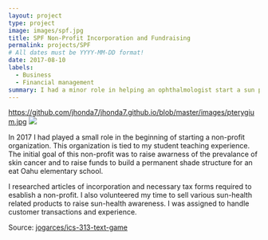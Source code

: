 ```yaml
---
layout: project
type: project
image: images/spf.jpg
title: SPF Non-Profit Incorporation and Fundraising
permalink: projects/SPF
# All dates must be YYYY-MM-DD format!
date: 2017-08-10
labels:
  - Business
  - Financial management
summary: I had a minor role in helping an ophthalmologist start a sun protection geared non-profit organization.
---
```

https://github.com/jhonda7/jhonda7.github.io/blob/master/images/pterygium.jpg
<img class="ui image" src="{{ site.baseurl }}/images/cotton-header.png">

In 2017 I had played a small role in the beginning of starting a non-profit organization. This organization is tied to my student teaching experience. The initial goal of this non-profit was to raise awarness of the prevalance of skin cancer and to raise funds to build a permanent shade structure for an eat Oahu elementary school.

I researched articles of incorporation and necessary tax forms required to esablish a non-profit. I also volunteered my time to sell various sun-health related products to raise sun-health awareness. I was assigned to handle customer transactions and experience.


Source: <a href="https://github.com/jogarces/ics-313-text-game"><i class="large github icon "></i>jogarces/ics-313-text-game</a>

